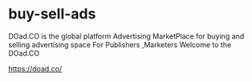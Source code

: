 # buy-sell-ads
DOad.CO is the global platform Advertising MarketPlace for buying and selling advertising space  For Publishers ,Marketers Welcome to the DOad.CO


https://doad.co/
